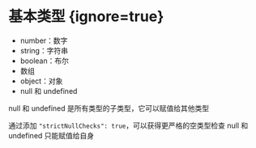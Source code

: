 # 基本类型 {ignore=true}

- number：数字
- string：字符串
- boolean：布尔
- 数组
- object：对象
- null 和 undefined

null 和 undefined 是所有类型的子类型，它可以赋值给其他类型

通过添加 ```"strictNullChecks": true```，可以获得更严格的空类型检查
null 和 undefined 只能赋值给自身